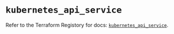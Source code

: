 # `kubernetes_api_service`

Refer to the Terraform Registory for docs: [`kubernetes_api_service`](https://registry.terraform.io/providers/hashicorp/kubernetes/2.21.1/docs/resources/api_service).
